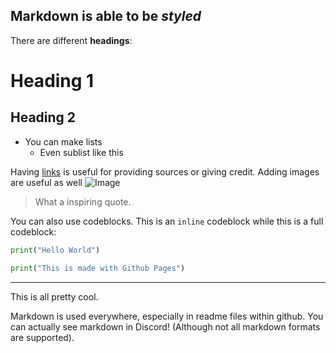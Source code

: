 ## Markdown is able to be *styled*

There are different **headings**:
# Heading 1
## Heading 2

- You can make lists
  - Even sublist like this

Having [links](https://https://github.com/chark1es/cse15l-lab-reports/edit/main/markdown.md) is useful for providing sources or giving credit.
Adding images are useful as well ![Image](https://upload.wikimedia.org/wikipedia/commons/thumb/4/48/Markdown-mark.svg/350px-Markdown-mark.svg.png)

> What a inspiring quote.
 
You can also use codeblocks. This is an `inline` codeblock while this is a full codeblock:

```py
print("Hello World")

print("This is made with Github Pages")
```

---

This is all pretty cool.

Markdown is used everywhere, especially in readme files within github. You can actually see markdown in Discord! (Although not all markdown formats are supported).

